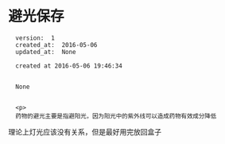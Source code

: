 
  # 避光保存

      version:  1
      created_at:  2016-05-06
      updated_at:  None

      created at 2016-05-06 19:46:34 


      None


      <p>
      药物的避光主要是指避阳光，因为阳光中的紫外线可以造成药物有效成分降低
理论上灯光应该没有关系，但是最好用完放回盒子
      </p>

  